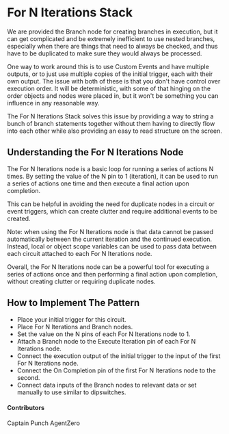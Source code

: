 # For N Iterations Stack

We are provided the Branch node for creating branches in execution, but it can get complicated and be extremely inefficient to use nested branches, especially when there are things that need to always be checked, and thus have to be duplicated to make sure they would always be processed.

One way to work around this is to use Custom Events and have multiple outputs, or to just use multiple copies of the initial trigger, each with their own output. The issue with both of these is that you don't have control over execution order. It will be deterministic, with some of that hinging on the order objects and nodes were placed in, but it won't be something you can influence in any reasonable way.

The For N Iterations Stack solves this issue by providing a way to string a bunch of branch statements together without them having to directly flow into each other while also providing an easy to read structure on the screen.

## Understanding the For N Iterations Node

The For N Iterations node is a basic loop for running a series of actions N times. By setting the value of the N pin to 1 (iteration), it can be used to run a series of actions one time and then execute a final action upon completion.

This can be helpful in avoiding the need for duplicate nodes in a circuit or event triggers, which can create clutter and require additional events to be created.

Note: when using the For N Iterations node is that data cannot be passed automatically between the current iteration and the continued execution. Instead, local or object scope variables can be used to pass data between each circuit attached to each For N Iterations node.

Overall, the For N Iterations node can be a powerful tool for executing a series of actions once and then performing a final action upon completion, without creating clutter or requiring duplicate nodes.

## How to Implement The Pattern

* Place your initial trigger for this circuit.
* Place For N Iterations and Branch nodes.
* Set the value on the N pins of each For N Iterations node to 1.
* Attach a Branch node to the Execute Iteration pin of each For N Iterations node.
* Connect the execution output of the initial trigger to the input of the first For N Iterations node.
* Connect the On Completion pin of the first For N Iterations node to the second.
* Connect data inputs of the Branch nodes to relevant data or set manually to use similar to dipswitches.

#### Contributors

Captain Punch AgentZero
